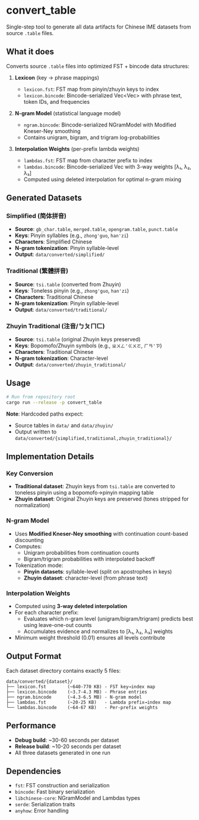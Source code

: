 # convert_table

Single-step tool to generate all data artifacts for Chinese IME datasets from source `.table` files.

## What it does

Converts source `.table` files into optimized FST + bincode data structures:

1. **Lexicon** (key → phrase mappings)
   - `lexicon.fst`: FST map from pinyin/zhuyin keys to index
   - `lexicon.bincode`: Bincode-serialized Vec<Vec<LexEntry>> with phrase text, token IDs, and frequencies

2. **N-gram Model** (statistical language model)
   - `ngram.bincode`: Bincode-serialized NGramModel with Modified Kneser-Ney smoothing
   - Contains unigram, bigram, and trigram log-probabilities

3. **Interpolation Weights** (per-prefix lambda weights)
   - `lambdas.fst`: FST map from character prefix to index
   - `lambdas.bincode`: Bincode-serialized Vec<Lambdas> with 3-way weights [λ₁, λ₂, λ₃]
   - Computed using deleted interpolation for optimal n-gram mixing

## Generated Datasets

### Simplified (简体拼音)
- **Source**: `gb_char.table`, `merged.table`, `opengram.table`, `punct.table`
- **Keys**: Pinyin syllables (e.g., `zhong'guo`, `han'zi`)
- **Characters**: Simplified Chinese
- **N-gram tokenization**: Pinyin syllable-level
- **Output**: `data/converted/simplified/`

### Traditional (繁體拼音)
- **Source**: `tsi.table` (converted from Zhuyin)
- **Keys**: Toneless pinyin (e.g., `zhong'guo`, `han'zi`)
- **Characters**: Traditional Chinese
- **N-gram tokenization**: Pinyin syllable-level
- **Output**: `data/converted/traditional/`

### Zhuyin Traditional (注音/ㄅㄆㄇㄈ)
- **Source**: `tsi.table` (original Zhuyin keys preserved)
- **Keys**: Bopomofo/Zhuyin symbols (e.g., `ㄓㄨㄥ'ㄍㄨㄛ`, `ㄏㄢ'ㄗ`)
- **Characters**: Traditional Chinese
- **N-gram tokenization**: Character-level
- **Output**: `data/converted/zhuyin_traditional/`

## Usage

```bash
# Run from repository root
cargo run --release -p convert_table
```

**Note**: Hardcoded paths expect:
- Source tables in `data/` and `data/zhuyin/`
- Output written to `data/converted/{simplified,traditional,zhuyin_traditional}/`

## Implementation Details

### Key Conversion
- **Traditional dataset**: Zhuyin keys from `tsi.table` are converted to toneless pinyin using a bopomofo→pinyin mapping table
- **Zhuyin dataset**: Original Zhuyin keys are preserved (tones stripped for normalization)

### N-gram Model
- Uses **Modified Kneser-Ney smoothing** with continuation count-based discounting
- Computes:
  - Unigram probabilities from continuation counts
  - Bigram/trigram probabilities with interpolated backoff
- Tokenization mode:
  - **Pinyin datasets**: syllable-level (split on apostrophes in keys)
  - **Zhuyin dataset**: character-level (from phrase text)

### Interpolation Weights
- Computed using **3-way deleted interpolation**
- For each character prefix:
  - Evaluates which n-gram level (unigram/bigram/trigram) predicts best using leave-one-out counts
  - Accumulates evidence and normalizes to [λ₁, λ₂, λ₃] weights
- Minimum weight threshold (0.01) ensures all levels contribute

## Output Format

Each dataset directory contains exactly 5 files:

```
data/converted/{dataset}/
├── lexicon.fst        (~640-770 KB) - FST key→index map
├── lexicon.bincode    (~3.7-4.3 MB) - Phrase entries
├── ngram.bincode      (~4.3-6.5 MB) - N-gram model
├── lambdas.fst        (~20-25 KB)   - Lambda prefix→index map
└── lambdas.bincode    (~64-67 KB)   - Per-prefix weights
```

## Performance

- **Debug build**: ~30-60 seconds per dataset
- **Release build**: ~10-20 seconds per dataset
- All three datasets generated in one run

## Dependencies

- `fst`: FST construction and serialization
- `bincode`: Fast binary serialization
- `libchinese-core`: NGramModel and Lambdas types
- `serde`: Serialization traits
- `anyhow`: Error handling
